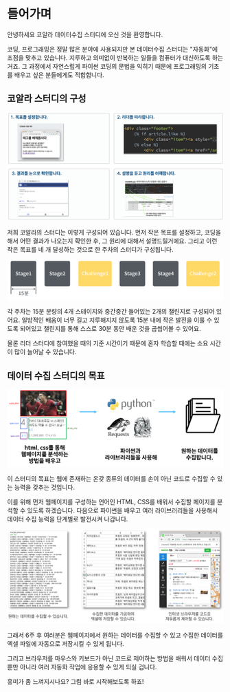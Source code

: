 # 들어가며

안녕하세요 코알라 데이터수집 스터디에 오신 것을 환영합니다.

코딩, 프로그래밍은 정말 많은 분야에 사용되지만 본 데이터수집 스터디는 "자동화"에 초점을 맞추고 있습니다. 지루하고 의미없이 반복하는 일들을 컴퓨터가 대신하도록 하는 거죠. 그 과정에서 자연스럽게 파이썬 코딩의 문법을 익히기 때문에 프로그래밍의 기초를 배우고 싶은 분들에게도 적합합니다.

## 코알라 스터디의 구성

![](.gitbook/assets/image%20%28368%29.png)

저희 코알라의 스터디는 이렇게 구성되어 있습니다. 먼저 작은 목표를 설정하고, 코딩을 해서 어떤 결과가 나오는지 확인한 후, 그 원리에 대해서 설명드릴거에요. 그리고 이런 작은 목표를 네 개 달성하는 것으로 한 주차의 스터디가 구성됩니다.

![](.gitbook/assets/image%20%28479%29.png)

각 주차는 15분 분량의 4개 스테이지와 중간중간 들어있는 2개의 챌린지로 구성되어 있어요. 일방적인 배움이 너무 길고 지루해지지 않도록 15분 내에 작은 발전을 이룰 수 있도록 되어있고 챌린지를 통해 스스로 30분 동안 배운 것을 곱씹어볼 수 있어요.

물론 리더 스터디에 참여했을 때의 기준 시간이기 때문에 혼자 학습할 때에는 소요 시간이 많이 늘어날 수 있습니다.

## 데이터 수집 스터디의 목표

![](.gitbook/assets/image%20%28487%29.png)

이 스터디의 목표는 웹에 존재하는 온갖 종류의 데이터를 손이 아닌 코드로 수집할 수 있는 능력을 갖추는 것입니다.

이를 위해 먼저 웹페이지를 구성하는 언어인 HTML, CSS를 배워서 수집할 페이지를 분석할 수 있도록 하겠습니다. 다음으로 파이썬을 배우고 여러 라이브러리들을 사용해서 데이터 수집 능력을 단계별로 발전시켜 나갑니다.

![](.gitbook/assets/image%20%28169%29.png)

그래서 6주 후 여러분은 웹페이지에서 원하는 데이터를 수집할 수 있고 수집한 데이터를 엑셀 파일에 자동으로 저장시킬 수 있게 됩니다.

그리고 브라우저를 마우스와 키보드가 아닌 코드로 제어하는 방법을 배워서 데이터 수집뿐만 아니라 여러 자동화 작업에 응용할 수 있게 되실 겁니다.

흥미가 좀 느껴지시나요? 그럼 바로 시작해보도록 하죠!

